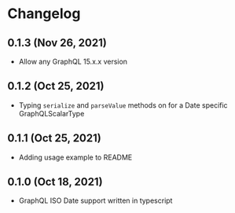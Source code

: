 # Changelog

## 0.1.3 (Nov 26, 2021)

- Allow any GraphQL 15.x.x version

## 0.1.2 (Oct 25, 2021)

- Typing `serialize` and `parseValue` methods on for a Date specific GraphQLScalarType

## 0.1.1 (Oct 25, 2021)

- Adding usage example to README

## 0.1.0 (Oct 18, 2021)

- GraphQL ISO Date support written in typescript
